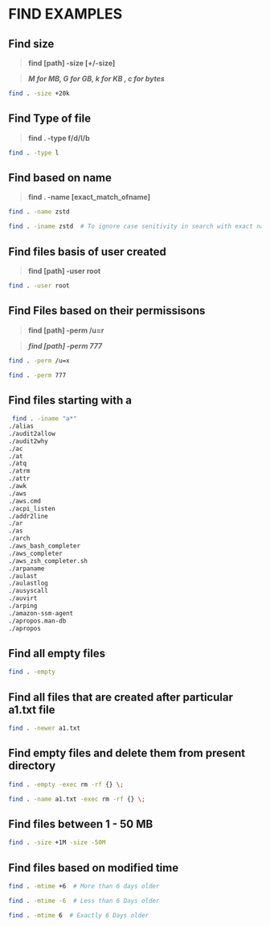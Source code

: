 # **FIND EXAMPLES**

## Find size

> **find [path] -size [+/-size]**

> _**M for MB, G for GB, k for KB , c for bytes**_

```bash
find . -size +20k
```

## Find Type of file

> **find . -type f/d/l/b** 

```bash
find . -type l
```

## Find based on name

> **find . -name [exact_match_ofname]**

```bash
find . -name zstd

find . -iname zstd  # To ignore case senitivity in search with exact name match
```

## Find files basis of user created

> **find [path] -user root**

```bash
find . -user root
```

## Find Files based on their permissisons

> **find [path] -perm /u=r**

> **_find [path] -perm 777_**

```bash
find . -perm /u=x

find . -perm 777
```

## Find files starting with a

```bash
 find . -iname "a*"
./alias
./audit2allow
./audit2why
./ac
./at
./atq
./atrm
./attr
./awk
./aws
./aws.cmd
./acpi_listen
./addr2line
./ar
./as
./arch
./aws_bash_completer
./aws_completer
./aws_zsh_completer.sh
./arpaname
./aulast
./aulastlog
./ausyscall
./auvirt
./arping
./amazon-ssm-agent
./apropos.man-db
./apropos
```

## Find all empty files

```bash
find . -empty
```

## Find all files that are created after particular a1.txt file

```bash
find . -newer a1.txt
```

## Find empty files and delete them from present directory

```bash
find . -empty -exec rm -rf {} \;

find . -name a1.txt -exec rm -rf {} \;
```

## Find files between 1 - 50 MB

```bash
find . -size +1M -size -50M 
```

## Find files based on modified time 

```bash
find . -mtime +6  # More than 6 days older

find . -mtime -6  # Less than 6 Days older

find . -mtime 6  # Exactly 6 Days older
```